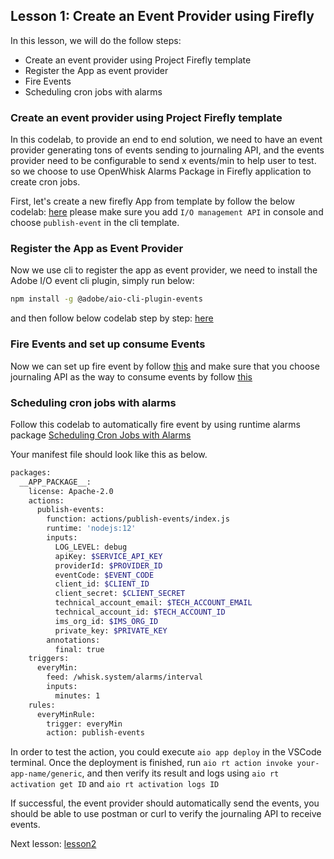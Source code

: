 ## Lesson 1: Create an Event Provider using Firefly

In this lesson, we will do the follow steps:
- Create an event provider using Project Firefly template
- Register the App as event provider 
- Fire Events
- Scheduling cron jobs with alarms

### Create an event provider using Project Firefly template
In this codelab, to provide an end to end solution, we need to have an event provider generating tons of events sending to journaling API, and the events provider need to be configurable to send x events/min to help user to test. so we choose to use OpenWhisk Alarms Package in Firefly application to create 
cron jobs. 

First, let's create a new firefly App from template by follow the below codelab:
[here](https://adobeio-codelabs-custom-events-adobedocs.project-helix.page/?src=/lessons/lesson1.html)
please make sure you add `I/O management API` in console and choose `publish-event` in the cli template. 


### Register the App as Event Provider
Now we use cli to register the app as event provider, we need to install the Adobe I/O event cli plugin, simply run below:
```bash
npm install -g @adobe/aio-cli-plugin-events
``` 
and then follow below codelab step by step:
[here](https://adobeio-codelabs-custom-events-adobedocs.project-helix.page/?src=/lessons/lesson2.html)

### Fire Events and set up consume Events 
Now we can set up fire event by follow [this](https://adobeio-codelabs-custom-events-adobedocs.project-helix.page/?src=/lessons/lesson3.html) and make sure that you choose journaling API as the way to consume events by follow [this](https://adobeio-codelabs-custom-events-adobedocs.project-helix.page/?src=/lessons/lesson4.html)

### Scheduling cron jobs with alarms
Follow this codelab to automatically fire event by using runtime alarms package [Scheduling Cron Jobs with Alarms](https://adobeio-codelabs-alarms-adobedocs.project-helix.page/?src=/README.html)

Your manifest file should look like this as below.
```bash
packages:
  __APP_PACKAGE__:
    license: Apache-2.0
    actions:
      publish-events:
        function: actions/publish-events/index.js
        runtime: 'nodejs:12'
        inputs:
          LOG_LEVEL: debug
          apiKey: $SERVICE_API_KEY
          providerId: $PROVIDER_ID
          eventCode: $EVENT_CODE
          client_id: $CLIENT_ID
          client_secret: $CLIENT_SECRET
          technical_account_email: $TECH_ACCOUNT_EMAIL
          technical_account_id: $TECH_ACCOUNT_ID
          ims_org_id: $IMS_ORG_ID
          private_key: $PRIVATE_KEY
        annotations:
          final: true
    triggers:
      everyMin:
        feed: /whisk.system/alarms/interval
        inputs:
          minutes: 1
    rules:
      everyMinRule:
        trigger: everyMin
        action: publish-events
```

In order to test the action, you could execute `aio app deploy` in the VSCode terminal. Once the deployment is finished, run `aio rt action invoke your-app-name/generic`, and then verify its result and logs using `aio rt activation get ID` and `aio rt activation logs ID`

If successful, the event provider should automatically send the events, you should be able to use postman or curl to verify the journaling API to receive events. 

Next lesson: [lesson2](lesson2.md)